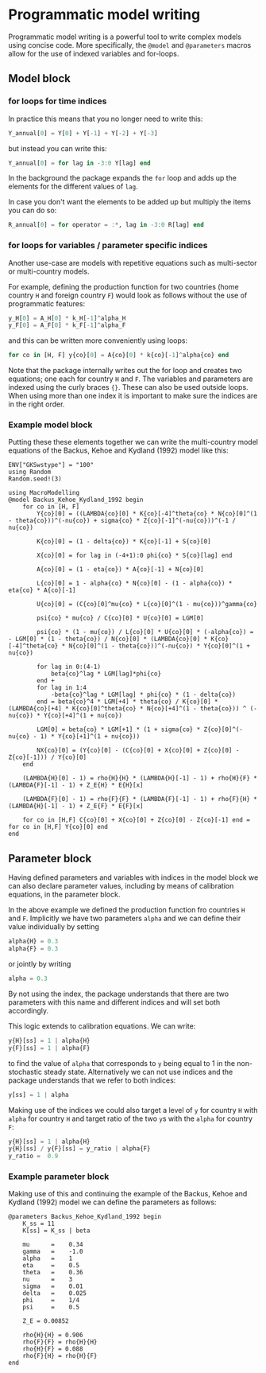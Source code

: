 # Programmatic model writing

Programmatic model writing is a powerful tool to write complex models using concise code. More specifically, the `@model` and `@parameters` macros allow for the use of indexed variables and for-loops.

## Model block

### for loops for time indices

In practice this means that you no longer need to write this:

```julia
Y_annual[0] = Y[0] + Y[-1] + Y[-2] + Y[-3]
```

but instead you can write this:

```julia
Y_annual[0] = for lag in -3:0 Y[lag] end
```

In the background the package expands the `for` loop and adds up the elements for the different values of `lag`.

In case you don't want the elements to be added up but multiply the items you can do so:

```julia
R_annual[0] = for operator = :*, lag in -3:0 R[lag] end
```

### for loops for variables / parameter specific indices

Another use-case are models with repetitive equations such as multi-sector or multi-country models.

For example, defining the production function for two countries (home country `H` and foreign country `F`) would  look as follows without the use of programmatic features:

```julia
y_H[0] = A_H[0] * k_H[-1]^alpha_H
y_F[0] = A_F[0] * k_F[-1]^alpha_F
```

and this can be written more conveniently using loops:

```julia
for co in [H, F] y{co}[0] = A{co}[0] * k{co}[-1]^alpha{co} end
```

Note that the package internally writes out the for loop and creates two equations; one each for country `H` and `F`. The variables and parameters are indexed using the curly braces `{}`. These can also be used outside loops. When using more than one index it is important to make sure the indices are in the right order.

### Example model block

Putting these these elements together we can write the multi-country model equations of the Backus, Kehoe and Kydland (1992) model like this:

```@setup howto_loops
ENV["GKSwstype"] = "100"
using Random
Random.seed!(3)
```

```@repl howto_loops
using MacroModelling
@model Backus_Kehoe_Kydland_1992 begin
    for co in [H, F]
        Y{co}[0] = ((LAMBDA{co}[0] * K{co}[-4]^theta{co} * N{co}[0]^(1 - theta{co}))^(-nu{co}) + sigma{co} * Z{co}[-1]^(-nu{co}))^(-1 / nu{co})

        K{co}[0] = (1 - delta{co}) * K{co}[-1] + S{co}[0]

        X{co}[0] = for lag in (-4+1):0 phi{co} * S{co}[lag] end

        A{co}[0] = (1 - eta{co}) * A{co}[-1] + N{co}[0]

        L{co}[0] = 1 - alpha{co} * N{co}[0] - (1 - alpha{co}) * eta{co} * A{co}[-1]

        U{co}[0] = (C{co}[0]^mu{co} * L{co}[0]^(1 - mu{co}))^gamma{co}

        psi{co} * mu{co} / C{co}[0] * U{co}[0] = LGM[0]

        psi{co} * (1 - mu{co}) / L{co}[0] * U{co}[0] * (-alpha{co}) = - LGM[0] * (1 - theta{co}) / N{co}[0] * (LAMBDA{co}[0] * K{co}[-4]^theta{co} * N{co}[0]^(1 - theta{co}))^(-nu{co}) * Y{co}[0]^(1 + nu{co})

        for lag in 0:(4-1)  
            beta{co}^lag * LGM[lag]*phi{co}
        end +
        for lag in 1:4
            -beta{co}^lag * LGM[lag] * phi{co} * (1 - delta{co})
        end = beta{co}^4 * LGM[+4] * theta{co} / K{co}[0] * (LAMBDA{co}[+4] * K{co}[0]^theta{co} * N{co}[+4]^(1 - theta{co})) ^ (-nu{co}) * Y{co}[+4]^(1 + nu{co})

        LGM[0] = beta{co} * LGM[+1] * (1 + sigma{co} * Z{co}[0]^(-nu{co} - 1) * Y{co}[+1]^(1 + nu{co}))

        NX{co}[0] = (Y{co}[0] - (C{co}[0] + X{co}[0] + Z{co}[0] - Z{co}[-1])) / Y{co}[0]
    end

    (LAMBDA{H}[0] - 1) = rho{H}{H} * (LAMBDA{H}[-1] - 1) + rho{H}{F} * (LAMBDA{F}[-1] - 1) + Z_E{H} * E{H}[x]

    (LAMBDA{F}[0] - 1) = rho{F}{F} * (LAMBDA{F}[-1] - 1) + rho{F}{H} * (LAMBDA{H}[-1] - 1) + Z_E{F} * E{F}[x]

    for co in [H,F] C{co}[0] + X{co}[0] + Z{co}[0] - Z{co}[-1] end = for co in [H,F] Y{co}[0] end
end
```

## Parameter block

Having defined parameters and variables with indices in the model block we can also declare parameter values, including by means of calibration equations, in the parameter block.

In the above example we defined the production function fro countries `H` and `F`. Implicitly we have two parameters `alpha` and we can define their value individually by setting

```julia
alpha{H} = 0.3
alpha{F} = 0.3
```

or jointly by writing

```julia
alpha = 0.3
```

By not using the index, the package understands that there are two parameters with this name and different indices and will set both accordingly.

This logic extends to calibration equations. We can write:

```julia
y{H}[ss] = 1 | alpha{H}
y{F}[ss] = 1 | alpha{F}
```

to find the value of `alpha` that corresponds to `y` being equal to 1 in the non-stochastic steady state. Alternatively we can not use indices and the package understands that we refer to both indices:

```julia
y[ss] = 1 | alpha
```

Making use of the indices we could also target a level of `y` for country `H` with `alpha` for country `H` and target ratio of the two `y`s with the `alpha` for country `F`:

```julia
y{H}[ss] = 1 | alpha{H}
y{H}[ss] / y{F}[ss] = y_ratio | alpha{F}
y_ratio =  0.9
```

### Example parameter block

Making use of this and continuing the example of the Backus, Kehoe and Kydland (1992) model we can define the parameters as follows:

```@repl howto_loops
@parameters Backus_Kehoe_Kydland_1992 begin
    K_ss = 11
    K[ss] = K_ss | beta
    
    mu      =    0.34
    gamma   =    -1.0
    alpha   =    1
    eta     =    0.5
    theta   =    0.36
    nu      =    3
    sigma   =    0.01
    delta   =    0.025
    phi     =    1/4
    psi     =    0.5

    Z_E = 0.00852
    
    rho{H}{H} = 0.906
    rho{F}{F} = rho{H}{H}
    rho{H}{F} = 0.088
    rho{F}{H} = rho{H}{F}
end
```
